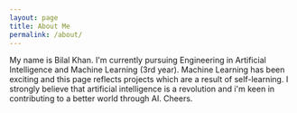 ```yaml
---
layout: page
title: About Me
permalink: /about/
---
```


My name is Bilal Khan. I'm currently pursuing Engineering in Artificial Intelligence and Machine Learning (3rd year). Machine Learning has been exciting and this page reflects projects which are a result of self-learning. I strongly believe that artificial intelligence is a revolution and i'm keen in contributing to a better world through AI.  Cheers.



